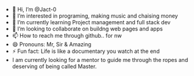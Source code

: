- 👋 Hi, I’m @Jact-0
- 👀 I’m interested in programing, making music and chaising money
- 🌱 I’m currently learning Project management and full stack dev
- 💞️ I’m looking to collaborate on buildng web pages and apps
- 📫 How to reach me through github.. for nw
- 😄 Pronouns: Mr, Sir & Amazing 
- ⚡ Fun fact: Life is like a documentary you watch at the end
- I am currently looking for a mentor to guide me through the ropes and deserving of being called Master. 

<!---
Jact-0/Jact-0 is a ✨ special ✨ repository because its `README.md` (this file) appears on your GitHub profile.
You can click the Preview link to take a look at your changes.
--->
